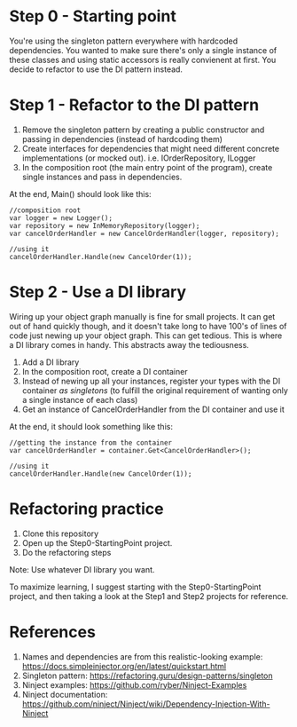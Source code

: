 # Step 0 - Starting point

You're using the singleton pattern everywhere with hardcoded dependencies. You wanted to make sure there's only a single instance of these classes and using static accessors is really convienent at first. You decide to refactor to use the DI pattern instead.

# Step 1 - Refactor to the DI pattern

1. Remove the singleton pattern by creating a public constructor and passing in dependencies (instead of hardcoding them)
2. Create interfaces for dependencies that might need different concrete implementations (or mocked out). i.e. IOrderRepository, ILogger
3. In the composition root (the main entry point of the program), create single instances and pass in dependencies.

At the end, Main() should look like this:
```
//composition root
var logger = new Logger();
var repository = new InMemoryRepository(logger);
var cancelOrderHandler = new CancelOrderHandler(logger, repository);
    
//using it
cancelOrderHandler.Handle(new CancelOrder(1));
```

# Step 2 - Use a DI library

Wiring up your object graph manually is fine for small projects. It can get out of hand quickly though, and it doesn't take long to have 100's of lines of code just newing up your object graph. This can get tedious. This is where a DI library comes in handy. This abstracts away the tediousness.

1. Add a DI library
2. In the composition root, create a DI container
3. Instead of newing up all your instances, register your types with the DI container _as singletons_ (to fulfill the original requirement of wanting only a single instance of each class)
4. Get an instance of CancelOrderHandler from the DI container and use it

At the end, it should look something like this:
```
//getting the instance from the container
var cancelOrderHandler = container.Get<CancelOrderHandler>();

//using it
cancelOrderHandler.Handle(new CancelOrder(1));
```

# Refactoring practice
1. Clone this repository
2. Open up the Step0-StartingPoint project.
3. Do the refactoring steps

Note: Use whatever DI library you want.

To maximize learning, I suggest starting with the Step0-StartingPoint project, and then taking a look at the Step1 and Step2 projects for reference.

# References
1. Names and dependencies are from this realistic-looking example: https://docs.simpleinjector.org/en/latest/quickstart.html
2. Singleton pattern: https://refactoring.guru/design-patterns/singleton
3. Ninject examples: https://github.com/ryber/Ninject-Examples
4. Ninject documentation: https://github.com/ninject/Ninject/wiki/Dependency-Injection-With-Ninject
